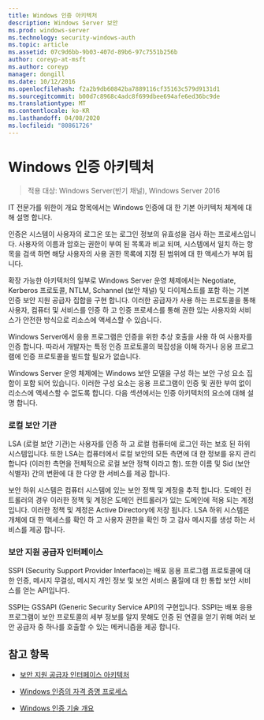 ```yaml
---
title: Windows 인증 아키텍처
description: Windows Server 보안
ms.prod: windows-server
ms.technology: security-windows-auth
ms.topic: article
ms.assetid: 07c9d6bb-9b03-407d-89b6-97c7551b256b
author: coreyp-at-msft
ms.author: coreyp
manager: dongill
ms.date: 10/12/2016
ms.openlocfilehash: f2a2b9db60842ba7889116cf35163c579d9131d1
ms.sourcegitcommit: b00d7c8968c4adc8f699dbee694afe6ed36bc9de
ms.translationtype: MT
ms.contentlocale: ko-KR
ms.lasthandoff: 04/08/2020
ms.locfileid: "80861726"
---
```

# <a name="windows-authentication-architecture"></a>Windows 인증 아키텍처

>적용 대상: Windows Server(반기 채널), Windows Server 2016

IT 전문가를 위한이 개요 항목에서는 Windows 인증에 대 한 기본 아키텍처 체계에 대해 설명 합니다.

인증은 시스템이 사용자의 로그온 또는 로그인 정보의 유효성을 검사 하는 프로세스입니다. 사용자의 이름과 암호는 권한이 부여 된 목록과 비교 되며, 시스템에서 일치 하는 항목을 검색 하면 해당 사용자의 사용 권한 목록에 지정 된 범위에 대 한 액세스가 부여 됩니다.

확장 가능한 아키텍처의 일부로 Windows Server 운영 체제에서는 Negotiate, Kerberos 프로토콜, NTLM, Schannel (보안 채널) 및 다이제스트를 포함 하는 기본 인증 보안 지원 공급자 집합을 구현 합니다. 이러한 공급자가 사용 하는 프로토콜을 통해 사용자, 컴퓨터 및 서비스를 인증 하 고 인증 프로세스를 통해 권한 있는 사용자와 서비스가 안전한 방식으로 리소스에 액세스할 수 있습니다.

Windows Server에서 응용 프로그램은 인증을 위한 추상 호출을 사용 하 여 사용자를 인증 합니다. 따라서 개발자는 특정 인증 프로토콜의 복잡성을 이해 하거나 응용 프로그램에 인증 프로토콜을 빌드할 필요가 없습니다.

Windows Server 운영 체제에는 Windows 보안 모델을 구성 하는 보안 구성 요소 집합이 포함 되어 있습니다. 이러한 구성 요소는 응용 프로그램이 인증 및 권한 부여 없이 리소스에 액세스할 수 없도록 합니다. 다음 섹션에서는 인증 아키텍처의 요소에 대해 설명 합니다.

### <a name="local-security-authority"></a>로컬 보안 기관
LSA (로컬 보안 기관)는 사용자를 인증 하 고 로컬 컴퓨터에 로그인 하는 보호 된 하위 시스템입니다. 또한 LSA는 컴퓨터에서 로컬 보안의 모든 측면에 대 한 정보를 유지 관리 합니다 (이러한 측면을 전체적으로 로컬 보안 정책 이라고 함). 또한 이름 및 Sid (보안 식별자) 간의 변환에 대 한 다양 한 서비스를 제공 합니다.

보안 하위 시스템은 컴퓨터 시스템에 있는 보안 정책 및 계정을 추적 합니다. 도메인 컨트롤러의 경우 이러한 정책 및 계정은 도메인 컨트롤러가 있는 도메인에 적용 되는 계정입니다. 이러한 정책 및 계정은 Active Directory에 저장 됩니다. LSA 하위 시스템은 개체에 대 한 액세스를 확인 하 고 사용자 권한을 확인 하 고 감사 메시지를 생성 하는 서비스를 제공 합니다.

### <a name="security-support-provider-interface"></a>보안 지원 공급자 인터페이스
SSPI (Security Support Provider Interface)는 배포 응용 프로그램 프로토콜에 대 한 인증, 메시지 무결성, 메시지 개인 정보 및 보안 서비스 품질에 대 한 통합 보안 서비스를 얻는 API입니다.

SSPI는 GSSAPI (Generic Security Service API)의 구현입니다. SSPI는 배포 응용 프로그램이 보안 프로토콜의 세부 정보를 알지 못해도 인증 된 연결을 얻기 위해 여러 보안 공급자 중 하나를 호출할 수 있는 메커니즘을 제공 합니다.

## <a name="see-also"></a>참고 항목

-   [보안 지원 공급자 인터페이스 아키텍처](security-support-provider-interface-architecture.md)

-   [Windows 인증의 자격 증명 프로세스](credentials-processes-in-windows-authentication.md)

-   [Windows 인증 기술 개요](https://technet.microsoft.com/library/dn169029.aspx)


